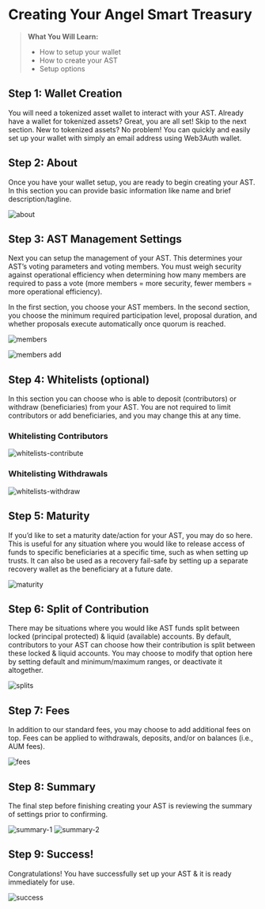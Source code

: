 # Creating Your Angel Smart Treasury

> **What You Will Learn:** 
> - How to setup your wallet
> - How to create your AST
> - Setup options

## Step 1: Wallet Creation

You will need a tokenized asset wallet to interact with your AST. Already have a wallet for tokenized assets? Great, you are all set! Skip to the next section.
New to tokenized assets? No problem! You can quickly and easily set up your wallet with simply an email address using Web3Auth wallet.

## Step 2: About

Once you have your wallet setup, you are ready to begin creating your AST. In this section you can provide basic information like name and brief description/tagline.

![about](../../assets/screenshots/about-ast.png "about AST Launchpad")

## Step 3: AST Management Settings

Next you can setup the management of your AST. This determines your AST’s voting parameters and voting members. You must weigh security against operational efficiency when determining how many members are required to pass a vote (more members = more security, fewer members = more operational efficiency).

In the first section, you choose your AST members. In the second section, you choose the minimum required participation level, proposal duration, and whether proposals execute automatically once quorum is reached.

![members](../../assets/screenshots/members-ast.png "members AST Launchpad")

![members add](../../assets/screenshots/members-add-ast.png "members add AST Launchpad")


## Step 4: Whitelists (optional)

In this section you can choose who is able to deposit (contributors) or withdraw (beneficiaries) from your AST. You are not required to limit contributors or add beneficiaries, and you may change this at any time.

### Whitelisting Contributors

![whitelists-contribute](../../assets/screenshots/whitelists-contribute-ast.png "whitelists-contribute AST Launchpad")

### Whitelisting Withdrawals

![whitelists-withdraw](../../assets/screenshots/whitelists-withdraw-ast.png "whitelists-withdraw AST Launchpad")

## Step 5: Maturity

If you’d like to set a maturity date/action for your AST, you may do so here. This is useful for any situation where you would like to release access of funds to specific beneficiaries at a specific time, such as when setting up trusts. It can also be used as a recovery fail-safe by setting up a separate recovery wallet as the beneficiary at a future date.

![maturity](../../assets/screenshots/maturity-ast.png "maturity AST Launchpad")

## Step 6: Split of Contribution

There may be situations where you would like AST funds split between locked (principal protected) & liquid (available) accounts. By default, contributors to your AST can choose how their contribution is split between these locked & liquid accounts. You may choose to modify that option here by setting default and minimum/maximum ranges, or deactivate it altogether.

![splits](../../assets/screenshots/splits-ast.png "splits AST Launchpad")

## Step 7: Fees

In addition to our standard fees, you may choose to add additional fees on top. Fees can be applied to withdrawals, deposits, and/or on balances (i.e., AUM fees).

![fees](../../assets/screenshots/fees-ast.png "fees AST Launchpad")

## Step 8: Summary

The final step before finishing creating your AST is reviewing the summary of settings prior to confirming.

![summary-1](../../assets/screenshots/summary-1-ast.png "summary-1 AST Launchpad")
![summary-2](../../assets/screenshots/summary-2-ast.png "summary-2 AST Launchpad")

## Step 9: Success!

Congratulations! You have successfully set up your AST & it is ready immediately for use.

![success](../../assets/screenshots/success-ast.png "success AST Launchpad")

